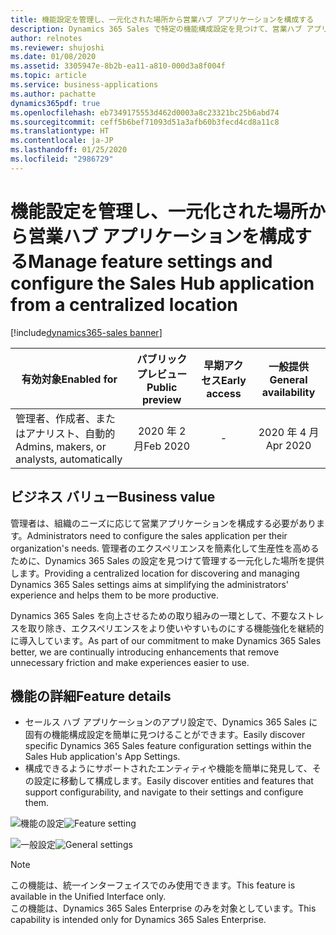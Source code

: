 ```yaml
---
title: 機能設定を管理し、一元化された場所から営業ハブ アプリケーションを構成する
description: Dynamics 365 Sales で特定の機能構成設定を見つけて、営業ハブ アプリケーションで一元化した場所から管理します。
author: relnotes
ms.reviewer: shujoshi
ms.date: 01/08/2020
ms.assetid: 3305947e-8b2b-ea11-a810-000d3a8f004f
ms.topic: article
ms.service: business-applications
ms.author: pachatte
dynamics365pdf: true
ms.openlocfilehash: eb7349175553d462d0003a8c23321bc25b6abd74
ms.sourcegitcommit: ceff5b6bef71093d51a3afb60b3fecd4cd8a11c8
ms.translationtype: HT
ms.contentlocale: ja-JP
ms.lasthandoff: 01/25/2020
ms.locfileid: "2986729"
---
```

# <a name="manage-feature-settings-and-configure-the-sales-hub-application-from-a-centralized-location"></a><span data-ttu-id="f9863-103">機能設定を管理し、一元化された場所から営業ハブ アプリケーションを構成する</span><span class="sxs-lookup"><span data-stu-id="f9863-103">Manage feature settings and configure the Sales Hub application from a centralized location</span></span>
[!include[dynamics365-sales banner](../includes/dynamics365-sales.md)]

| <span data-ttu-id="f9863-104">有効対象</span><span class="sxs-lookup"><span data-stu-id="f9863-104">Enabled for</span></span>    |  <span data-ttu-id="f9863-105">パブリック プレビュー</span><span class="sxs-lookup"><span data-stu-id="f9863-105">Public preview</span></span> | <span data-ttu-id="f9863-106">早期アクセス</span><span class="sxs-lookup"><span data-stu-id="f9863-106">Early access</span></span> | <span data-ttu-id="f9863-107">一般提供</span><span class="sxs-lookup"><span data-stu-id="f9863-107">General availability</span></span> | 
| ---------- | :----------: |:----------: |:----------: |
|<span data-ttu-id="f9863-108">管理者、作成者、またはアナリスト、自動的</span><span class="sxs-lookup"><span data-stu-id="f9863-108">Admins, makers, or analysts, automatically</span></span>|<span data-ttu-id="f9863-109">2020 年 2 月</span><span class="sxs-lookup"><span data-stu-id="f9863-109">Feb 2020</span></span>|-| <span data-ttu-id="f9863-110">2020 年 4 月</span><span class="sxs-lookup"><span data-stu-id="f9863-110">Apr 2020</span></span>|


## <a name="business-value"></a><span data-ttu-id="f9863-111">ビジネス バリュー</span><span class="sxs-lookup"><span data-stu-id="f9863-111">Business value</span></span>
<!-- bv start -->
<span data-ttu-id="f9863-112">管理者は、組織のニーズに応じて営業アプリケーションを構成する必要があります。</span><span class="sxs-lookup"><span data-stu-id="f9863-112">Administrators need to configure the sales application per their organization's needs.</span></span> <span data-ttu-id="f9863-113">管理者のエクスペリエンスを簡素化して生産性を高めるために、Dynamics 365 Sales の設定を見つけて管理する一元化した場所を提供します。</span><span class="sxs-lookup"><span data-stu-id="f9863-113">Providing a centralized location for discovering and managing Dynamics 365 Sales settings aims at simplifying the administrators' experience and helps them to be more productive.</span></span> 

<span data-ttu-id="f9863-114">Dynamics 365 Sales を向上させるための取り組みの一環として、不要なストレスを取り除き、エクスペリエンスをより使いやすいものにする機能強化を継続的に導入しています。</span><span class="sxs-lookup"><span data-stu-id="f9863-114">As part of our commitment to make Dynamics 365 Sales better, we are continually introducing enhancements that remove unnecessary friction and make experiences easier to use.</span></span> 
<!-- bv end -->



## <a name="feature-details"></a><span data-ttu-id="f9863-115">機能の詳細</span><span class="sxs-lookup"><span data-stu-id="f9863-115">Feature details</span></span>
<!--feature detail start -->
- <span data-ttu-id="f9863-116">セールス ハブ アプリケーションのアプリ設定で、Dynamics 365 Sales に固有の機能構成設定を簡単に見つけることができます。</span><span class="sxs-lookup"><span data-stu-id="f9863-116">Easily discover specific Dynamics 365 Sales feature configuration settings within the Sales Hub application's App Settings.</span></span>
- <span data-ttu-id="f9863-117">構成できるようにサポートされたエンティティや機能を簡単に発見して、その設定に移動して構成します。</span><span class="sxs-lookup"><span data-stu-id="f9863-117">Easily discover entities and features that support configurability, and navigate to their settings and configure them.</span></span>
<!--feature detail end -->


<span data-ttu-id="f9863-118">![機能の設定](media/feature-setting.png "機能の設定")</span><span class="sxs-lookup"><span data-stu-id="f9863-118">![Feature setting](media/feature-setting.png "Feature setting")</span></span>
<!-- Picture 1 -->

<span data-ttu-id="f9863-119">![一般設定](media/general-settings.png "一般設定")</span><span class="sxs-lookup"><span data-stu-id="f9863-119">![General settings](media/general-settings.png "General settings")</span></span>
<!-- Picture 2 -->

> [!NOTE]
> <span data-ttu-id="f9863-120">この機能は、統一インターフェイスでのみ使用できます。</span><span class="sxs-lookup"><span data-stu-id="f9863-120">This feature is available in the Unified Interface only.</span></span><br>
> <span data-ttu-id="f9863-121">この機能は、Dynamics 365 Sales Enterprise のみを対象としています。</span><span class="sxs-lookup"><span data-stu-id="f9863-121">This capability is intended only for Dynamics 365 Sales Enterprise.</span></span>






